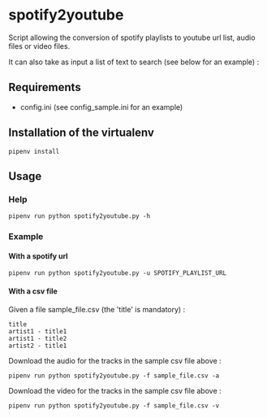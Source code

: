 # spotify2youtube

Script allowing the conversion of spotify playlists to youtube url list, audio files or video files.

It can also take as input a list of text to search (see below for an example) :


## Requirements

- config.ini (see config_sample.ini for an example)

## Installation of the virtualenv

```
pipenv install
```

## Usage

### Help

```
pipenv run python spotify2youtube.py -h
```

### Example

#### With a spotify url

```
pipenv run python spotify2youtube.py -u SPOTIFY_PLAYLIST_URL
```

#### With a csv file

Given a file sample_file.csv (the 'title' is mandatory) :

```
title
artist1 - title1
artist1 - title2
artist2 - title1
```

Download the audio for the tracks in the sample csv file above :

```
pipenv run python spotify2youtube.py -f sample_file.csv -a
```

Download the video for the tracks in the sample csv file above :

```
pipenv run python spotify2youtube.py -f sample_file.csv -v
```
